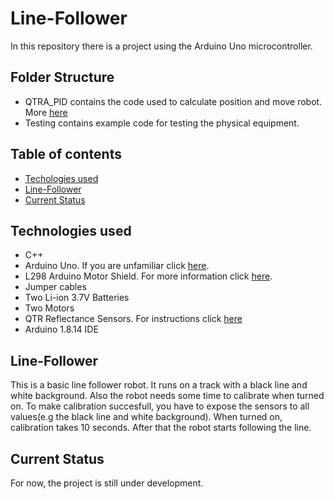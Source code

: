 # Line-Follower
In this repository there is a project using the Arduino Uno microcontroller.


## Folder Structure
+ QTRA_PID contains the code used to calculate position and move robot. More [here](https://create.arduino.cc/projecthub/anova9347/line-follower-robot-with-pid-controller-cdedbd)
+ Testing contains example code for testing the physical equipment.

## Table of contents
* [Techologies used](#technologies-used)
* [Line-Follower](#light-once-every-minute)
* [Current Status](#current-status)


## Technologies used
+ C++
+ Arduino Uno. If you are unfamiliar click [here](https://www.arduino.cc/en/Main/arduinoBoardUno&gt;).
+ L298 Arduino Motor Shield. For more information click [here](https://www.instructables.com/Tutorial-for-L298-2Amp-Motor-Driver-Shield-for-Ard/).
+ Jumper cables
+ Two Li-ion 3.7V Batteries
+ Two Motors
+ QTR Reflectance Sensors. For instructions click [here](https://www.pololu.com/docs/pdf/0J19/QTR_arduino_library.pdf)
+ Arduino 1.8.14 IDE


## Line-Follower
This is a basic line follower robot. It runs on a track with a black line and white background.
Also the robot needs some time to calibrate when turned on.
To make calibration succesfull, you have to expose the sensors to all values(e.g the black line and white background).
When turned on, calibration takes 10 seconds. After that the robot starts following the line.


## Current Status
For now, the project is still under development.

